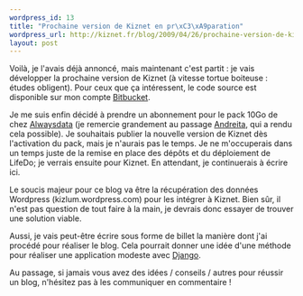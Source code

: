 ```yaml
--- 
wordpress_id: 13
title: "Prochaine version de Kiznet en pr\xC3\xA9paration"
wordpress_url: http://kiznet.fr/blog/2009/04/26/prochaine-version-de-kiznet-en-prparation/
layout: post
---
```


Voilà, je l'avais déjà annoncé, mais maintenant c'est partit : je vais
développer la prochaine version de Kiznet (à vitesse tortue boiteuse : études
obligent). Pour ceux que ça intéressent, le code source est disponible sur mon
compte [Bitbucket](http://bitbucket.org/Kizlum/kiznet/).

Je me suis enfin décidé à prendre un abonnement pour le pack 10Go de chez
[Alwaysdata](http://www.alwaysdata.com/) (je remercie grandement au passage
[Andreita](http://uncarnetdandreita.wordpress.com/), qui a rendu cela
possible). Je souhaitais publier la nouvelle version de Kiznet dès
l'activation du pack, mais je n'aurais pas le temps. Je ne m'occuperais dans
un temps juste de la remise en place des dépôts et du déploiement de LifeDo;
je verrais ensuite pour Kiznet. En attendant, je continuerais à écrire ici.

Le soucis majeur pour ce blog va être la récupération des données Wordpress
(kizlum.wordpress.com) pour les intégrer à Kiznet. Bien sûr, il n'est pas
question de tout faire à la main, je devrais donc essayer de trouver une
solution viable.

Aussi, je vais peut-être écrire sous forme de billet la manière dont j'ai
procédé pour réaliser le blog. Cela pourrait donner une idée d'une méthode
pour réaliser une application modeste avec
[Django](http://www.djangoproject.com/).

Au passage, si jamais vous avez des idées / conseils / autres pour réussir un
blog, n'hésitez pas à les communiquer en commentaire !
